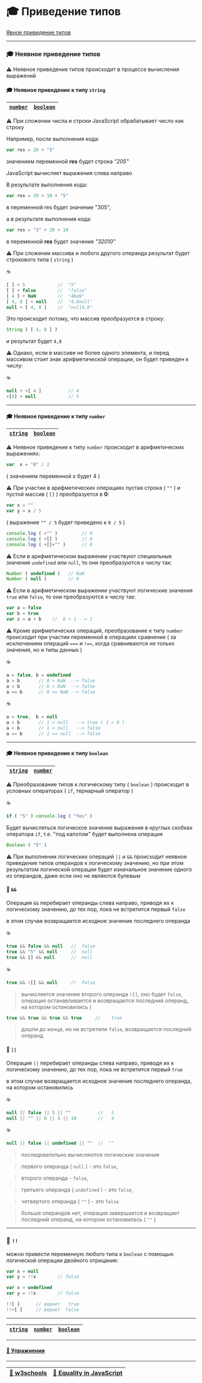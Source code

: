 # :mortar_board: Приведение типов

[Явное приведение типов](Explicit-type-conversion)

***

### :mortar_board: Неявное приведение типов

:warning: Неявное приведение типов происходит в процессе вычисления выражений

<a name="string"></a>
#### :mortar_board: Неявное приведение к типу `string`

| [`number`](#number) | [`boolean`](#boolean)|
|-|-|

:warning: При сложении числа и строки JavaScript обрабатывает число как строку

Например, после выполнения кода:

```javascript
var res = 20 + "5"
```
значением переменной **res** будет строка *"205"*

JavaScript вычисляет выражения слева направо

В результате выполнения кода:

```javascript
var res = 20 + 10 + "5"
```
в переменной res будет значение "305",

а в результате выполнения кода:

```javascript
var res = "3" + 20 + 10
```
в переменной **res** будет значение *"32010"*

:warning: При сложении массива и любого другого операнда результат будет строкового типа ( `string` )

:coffee:
 
```javascript
[ ] + 5            //  "5"
[ ] + false        //  "false"
[ 4 ] + NaN        //  "4NaN"
[ 4, 8 ] + null    //  "4,8null"
null + [ 4, 8 ]    //  "null4,8"
```

Это происходит потому, что массив преобразуется в строку:

```javascript
String ( [ 4, 8 ] )
```
и результат будет   `4,8`

:warning: Однако, если в массиве не более одного элемента, и перед массивом стоит знак арифметической операции,
он будет приведен к числу:

:coffee:

```javascript
null + +[ 4 ]          // 4
+[5] + null            // 5
```

***

<a name="number"></a>
#### :mortar_board: Неявное приведение к типу `number`

| [`string`](#string) |  [`boolean`](#boolean) |
|-|-|

:warning: Неявное приведение к типу  `number` происходит в арифметических выражениях:

```javascript
var  x = "8" / 2
```
( значением переменной x будет 4 )

:warning: При участии в арифметических операциях пустая строка ( `""` ) и пустой массив ( `[]` ) преобразуется в **0**:

```javascript
var x = ""
var y = x / 5
```
( выражение  `"" / 5`   будет приведено к   `0 / 5` )

```javascript
console.log ( +"" )         // 0
console.log ( +[] )         // 0
console.log ( +[]+"" )      // 0
```

:warning: Если в арифметическом выражении участвуют специальные значения `undefined` или `null`, то они преобразуются к числу так:

```javascript
Number ( undefined )   // NaN
Number ( null )        // 0
```

:warning: Если в арифметическом выражении участвуют логические значения `true` или `false`, то они преобразуются к числу так:

```javascript
var a = false
var b = true
var z = a + b    //  0 + 1 --> 1
```

:warning: Кроме арифметических операций, преобразование к типу `number` происходит при участии переменной в операциях сравнения ( за исключением операций   `===`   и   `!==`,  когда сравниваются не только значения, но и типы данных )

:coffee:

```javascript
a = false, b = undefined
a > b       // 0 > NaN  --> false
a < b       // 0 < NaN  --> false
a == b      // 0 == NaN --> false
```

:coffee:

```javascript
a = true,  b = null
a > b       // 1 > null   --> true ( 1 > 0 )
a < b       // 1 < null   --> false
a == b      // 1 == null  --> false
```

***

<a name="boolean"></a>
#### :mortar_board: Неявное приведение к типу `boolean`

| [`string`](#string) |  [`number`](#number) |
|-|-|

:warning: Преобразование типов к логическому типу ( `boolean` ) происходит в условных операторах ( `if`, тернарный оператор )

:coffee:
 
```javascript
if ( "5" ) console.log ( "Yes" )
```

Будет вычисляться логическое значение выражения  в круглых скобках оператора `if`, т.е. "под капотом" будет выполнена операция 
```javascript
Boolean ( "5" )
```

:warning: При выполнении логических операций  `||`  и  `&&` происходит неявное приведение типов операндов 
к логическому значению, но при этом результатом логической операции будет изначальное значение одного из операндов, даже если оно не являются булевым

#### :pushpin: `&&`

Операция `&&`  перебирает операнды слева направо, приводя их к логическому значению, до тех пор, пока не встретится первый `false`

в этом случае возвращается исходное значение последнего операнда

:coffee:

```javascript
true && false && null   //  false
true && "5" && null     //  null
true && [] && null      //  null
```

:coffee:

```javascript
true && ![] && null     //  false
```

> вычисляется значение второго операнда `![]`, оно будет `false`, операция останавливается и возвращается последний операнд, на котором остановились )

```javascript
true && true && true && true     //    true
```

> дошли до конца, но не встретили `false`, возвращается последний операнд

#### :pushpin: `||`

Операция `||`  перебирает операнды слева направо, приводя их к логическому значению, до тех пор, пока не встретится первый `true`

в этом случае возвращается исходное значение последнего операнда, на котором остановились

:coffee:
 
```javascript
null || false || 5 || ""          //   5
null || "" || 0 || 4 || 10        //   4
```

:coffee:

```javascript
null || false || undefined || ""  //  ""
```

> последовательно вычисляются логические значения 

> первого операнда ( `null` ) - это `false`,

> второго операнда - `false`,

> третьего операнда ( `undefined` ) - это `false`,

> четвертого операнда ( `""` ) - это `false`

> больше операндов нет, операция завершается и возвращает последний операнд, на котором остановилась ( `""` )

***

### :pushpin: `!!`

можно привести переменную любого типа к `boolean` с помощью логической операции двойного отрицания:

```javascript
var x = null
var y = !!x        // false
```
```javascript
var x = undefined
var y = !!x        // false
```
```javascript
!![ ]      // вернет   true
!!+[ ]     // вернет  false
```

***

| [`string`](#string) | [`number`](#number) | [`boolean`](#boolean) |
|-|-|-|

***

#### [:briefcase: Упражнения](https://docs.google.com/forms/d/e/1FAIpQLSdFHuyyukF2rmA04BN1AmS5MCNXWgQmR5t7mmxyTpzdBZVGGw/viewform)

***
| [:link: w3schools](https://www.w3schools.com/jsref/jsref_infinity.asp) | [:link: Equality in JavaScript](https://dorey.github.io/JavaScript-Equality-Table/unified/) |
|-|-|
